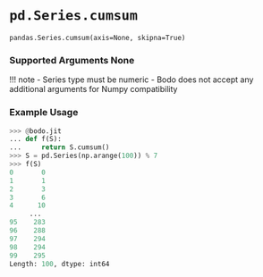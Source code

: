# `pd.Series.cumsum`

`pandas.Series.cumsum(axis=None, skipna=True)`

### Supported Arguments None

!!! note
    - Series type must be numeric
    - Bodo does not accept any additional arguments for Numpy
    compatibility
    


### Example Usage

``` py
>>> @bodo.jit
... def f(S):
...     return S.cumsum()
>>> S = pd.Series(np.arange(100)) % 7
>>> f(S)
0       0
1       1
2       3
3       6
4      10
     ...
95    283
96    288
97    294
98    294
99    295
Length: 100, dtype: int64
```

